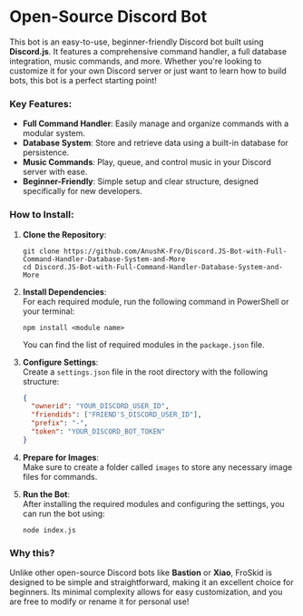 # Open-Source Discord Bot

This bot is an easy-to-use, beginner-friendly Discord bot built using **Discord.js**. It features a comprehensive command handler, a full database integration, music commands, and more. Whether you're looking to customize it for your own Discord server or just want to learn how to build bots, this bot is a perfect starting point!

### Key Features:
- **Full Command Handler**: Easily manage and organize commands with a modular system.
- **Database System**: Store and retrieve data using a built-in database for persistence.
- **Music Commands**: Play, queue, and control music in your Discord server with ease.
- **Beginner-Friendly**: Simple setup and clear structure, designed specifically for new developers.

### How to Install:
1. **Clone the Repository**:  
   ```
   git clone https://github.com/AnushK-Fro/Discord.JS-Bot-with-Full-Command-Handler-Database-System-and-More
   cd Discord.JS-Bot-with-Full-Command-Handler-Database-System-and-More
   ```

2. **Install Dependencies**:  
   For each required module, run the following command in PowerShell or your terminal:
   ```
   npm install <module name>
   ```
   You can find the list of required modules in the `package.json` file.

3. **Configure Settings**:  
   Create a `settings.json` file in the root directory with the following structure:
   ```json
   {
     "ownerid": "YOUR_DISCORD_USER_ID",
     "friendids": ["FRIEND'S_DISCORD_USER_ID"],
     "prefix": "-",
     "token": "YOUR_DISCORD_BOT_TOKEN"
   }
   ```

4. **Prepare for Images**:  
   Make sure to create a folder called `images` to store any necessary image files for commands.

5. **Run the Bot**:  
   After installing the required modules and configuring the settings, you can run the bot using:
   ```
   node index.js
   ```

### Why this?
Unlike other open-source Discord bots like **Bastion** or **Xiao**, FroSkid is designed to be simple and straightforward, making it an excellent choice for beginners. Its minimal complexity allows for easy customization, and you are free to modify or rename it for personal use!
